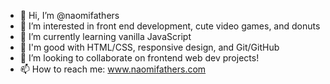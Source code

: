 - 👋 Hi, I’m @naomifathers
- 👀 I’m interested in front end development, cute video games, and donuts
- 🌱 I’m currently learning vanilla JavaScript
- 💪 I'm good with HTML/CSS, responsive design, and Git/GitHub 
- 💞️ I’m looking to collaborate on frontend web dev projects!
- 📫 How to reach me: www.naomifathers.com

<!---
naomifathers/naomifathers is a ✨ special ✨ repository because its `README.md` (this file) appears on your GitHub profile.
You can click the Preview link to take a look at your changes.
--->
